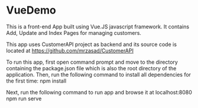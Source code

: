 # VueDemo

This is a front-end App built using Vue.JS javascript framework. It contains Add, Update and Index Pages for managing customers.

This app uses CustomerAPI project as backend and its source code is located at https://github.com/mrzasad/CustomerAPI

To run this app, first open command prompt and move to the directory containing the package.json file which is also the root directory of the application. Then, run the following command to install all dependencies for the first time:
npm install

Next, run the following command to run app and browse it at localhost:8080
npm run serve

